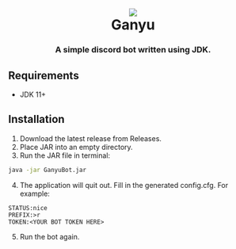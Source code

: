 <h1 align="center">
    <a href="https://discord.com/api/oauth2/authorize?client_id=926821629324046407&permissions=8&scope=bot%20applications.commands">
        <img src="https://cdn.discordapp.com/attachments/1075443722512244786/1090412896909008996/resized.png">
    </a>
  <br>
    Ganyu
  <br>
 </h1>

<h3 align="center">A simple discord bot written using JDK.</h4>

## Requirements
- JDK 11+

## Installation

1. Download the latest release from Releases.
2. Place JAR into an empty directory.
3. Run the JAR file in terminal:
```bash
java -jar GanyuBot.jar
```
4. The application will quit out. Fill in the generated config.cfg. For example:
```
STATUS:nice
PREFIX:>r
TOKEN:<YOUR BOT TOKEN HERE>
```
5. Run the bot again.
